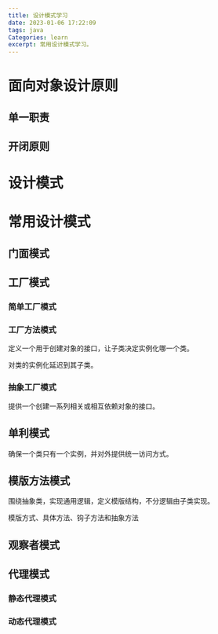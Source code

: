 ```yaml
---
title: 设计模式学习
date: 2023-01-06 17:22:09
tags: java
Categories: learn
excerpt: 常用设计模式学习。
---
```


# 面向对象设计原则

## 单一职责

## 开闭原则



# 设计模式

# 常用设计模式

## 门面模式

## 工厂模式

### 简单工厂模式

### 工厂方法模式

定义一个用于创建对象的接口，让子类决定实例化哪一个类。

对类的实例化延迟到其子类。

### 抽象工厂模式

提供一个创建一系列相关或相互依赖对象的接口。

## 单利模式

确保一个类只有一个实例，并对外提供统一访问方式。

## 模版方法模式

围绕抽象类，实现通用逻辑，定义模版结构，不分逻辑由子类实现。

模版方式、具体方法、钩子方法和抽象方法

## 观察者模式

## 代理模式

### 静态代理模式

### 动态代理模式

